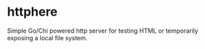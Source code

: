 # httphere
Simple Go/Chi powered http server for testing HTML or temporarily exposing a local file system.
